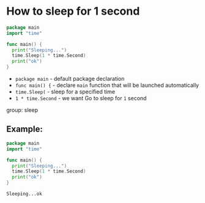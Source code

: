# How to sleep for 1 second

```go
package main
import "time"

func main() {
  print("Sleeping...")
  time.Sleep(1 * time.Second)
  print("ok")
}
```

- `package main` - default package declaration
- `func main() {` - declare `main` function that will be launched automatically
- `time.Sleep(` - sleep for a specified time
- `1 * time.Second` - we want Go to sleep for `1` second

group: sleep

## Example: 
```go
package main
import "time"

func main() {
  print("Sleeping...")
  time.Sleep(1 * time.Second)
  print("ok")
}
```
```
Sleeping...ok
```

